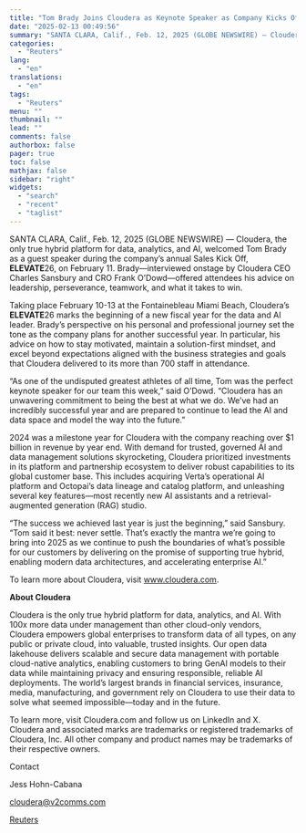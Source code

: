 ```yaml
---
title: "Tom Brady Joins Cloudera as Keynote Speaker as Company Kicks Off FY26 with Game-Changing Data and AI Capabilities"
date: "2025-02-13 00:49:56"
summary: "SANTA CLARA, Calif., Feb. 12, 2025 (GLOBE NEWSWIRE) — Cloudera, the only true hybrid platform for data, analytics, and AI, welcomed Tom Brady as a guest speaker during the company’s annual Sales Kick Off, ELEVATE26, on February 11. Brady—interviewed onstage by Cloudera CEO Charles Sansbury and CRO Frank O’Dowd—offered attendees..."
categories:
  - "Reuters"
lang:
  - "en"
translations:
  - "en"
tags:
  - "Reuters"
menu: ""
thumbnail: ""
lead: ""
comments: false
authorbox: false
pager: true
toc: false
mathjax: false
sidebar: "right"
widgets:
  - "search"
  - "recent"
  - "taglist"
---
```


SANTA CLARA, Calif., Feb. 12, 2025 (GLOBE NEWSWIRE) — Cloudera, the only true hybrid platform for data, analytics, and AI, welcomed Tom Brady as a guest speaker during the company’s annual Sales Kick Off, **ELEVATE**26, on February 11. Brady—interviewed onstage by Cloudera CEO Charles Sansbury and CRO Frank O’Dowd—offered attendees his advice on leadership, perseverance, teamwork, and what it takes to win.

Taking place February 10-13 at the Fontainebleau Miami Beach, Cloudera’s **ELEVATE**26 marks the beginning of a new fiscal year for the data and AI leader. Brady’s perspective on his personal and professional journey set the tone as the company plans for another successful year. In particular, his advice on how to stay motivated, maintain a solution-first mindset, and excel beyond expectations aligned with the business strategies and goals that Cloudera delivered to its more than 700 staff in attendance.

“As one of the undisputed greatest athletes of all time, Tom was the perfect keynote speaker for our team this week,” said O’Dowd. “Cloudera has an unwavering commitment to being the best at what we do. We’ve had an incredibly successful year and are prepared to continue to lead the AI and data space and model the way into the future.”

2024 was a milestone year for Cloudera with the company reaching over $1 billion in revenue by year end. With demand for trusted, governed AI and data management solutions skyrocketing, Cloudera prioritized investments in its platform and partnership ecosystem to deliver robust capabilities to its global customer base. This includes acquiring Verta’s operational AI platform and Octopai’s data lineage and catalog platform, and unleashing several key features—most recently new AI assistants and a retrieval-augmented generation (RAG) studio.

“The success we achieved last year is just the beginning,” said Sansbury. “Tom said it best: never settle. That’s exactly the mantra we’re going to bring into 2025 as we continue to push the boundaries of what’s possible for our customers by delivering on the promise of supporting true hybrid, enabling modern data architectures, and accelerating enterprise AI.”

To learn more about Cloudera, visit www.cloudera.com.

**About Cloudera**

Cloudera is the only true hybrid platform for data, analytics, and AI. With 100x more data under management than other cloud-only vendors, Cloudera empowers global enterprises to transform data of all types, on any public or private cloud, into valuable, trusted insights. Our open data lakehouse delivers scalable and secure data management with portable cloud-native analytics, enabling customers to bring GenAI models to their data while maintaining privacy and ensuring responsible, reliable AI deployments. The world’s largest brands in financial services, insurance, media, manufacturing, and government rely on Cloudera to use their data to solve what seemed impossible—today and in the future.

To learn more, visit Cloudera.com and follow us on LinkedIn and X. Cloudera and associated marks are trademarks or registered trademarks of Cloudera, Inc. All other company and product names may be trademarks of their respective owners.

Contact

Jess Hohn-Cabana

cloudera@v2comms.com

[Reuters](https://www.tradingview.com/news/reuters.com,2025-02-12:newsml_GNXcbNP0D:0-tom-brady-joins-cloudera-as-keynote-speaker-as-company-kicks-off-fy26-with-game-changing-data-and-ai-capabilities/)
